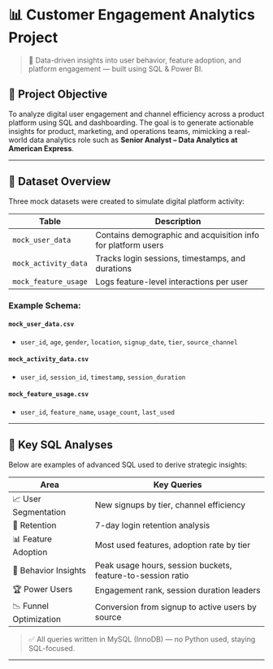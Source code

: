 # 📊 Customer Engagement Analytics Project

> 🚀 Data-driven insights into user behavior, feature adoption, and platform engagement — built using SQL & Power BI.

## 📌 Project Objective

To analyze digital user engagement and channel efficiency across a product platform using SQL and dashboarding. The goal is to generate actionable insights for product, marketing, and operations teams, mimicking a real-world data analytics role such as **Senior Analyst – Data Analytics at American Express**.

---

## 📁 Dataset Overview

Three mock datasets were created to simulate digital platform activity:

| Table | Description |
|-------|-------------|
| `mock_user_data` | Contains demographic and acquisition info for platform users |
| `mock_activity_data` | Tracks login sessions, timestamps, and durations |
| `mock_feature_usage` | Logs feature-level interactions per user |

### Example Schema:

#### `mock_user_data.csv`
- `user_id`, `age`, `gender`, `location`, `signup_date`, `tier`, `source_channel`

#### `mock_activity_data.csv`
- `user_id`, `session_id`, `timestamp`, `session_duration`

#### `mock_feature_usage.csv`
- `user_id`, `feature_name`, `usage_count`, `last_used`

---

## 🧠 Key SQL Analyses

Below are examples of advanced SQL used to derive strategic insights:

| Area | Key Queries |
|------|-------------|
| 📈 User Segmentation | New signups by tier, channel efficiency |
| 🔁 Retention | 7-day login retention analysis |
| 📊 Feature Adoption | Most used features, adoption rate by tier |
| 🧭 Behavior Insights | Peak usage hours, session buckets, feature-to-session ratio |
| 🏆 Power Users | Engagement rank, session duration leaders |
| 📉 Funnel Optimization | Conversion from signup to active users by source |

> ✅ All queries written in MySQL (InnoDB) — no Python used, staying SQL-focused.

---

